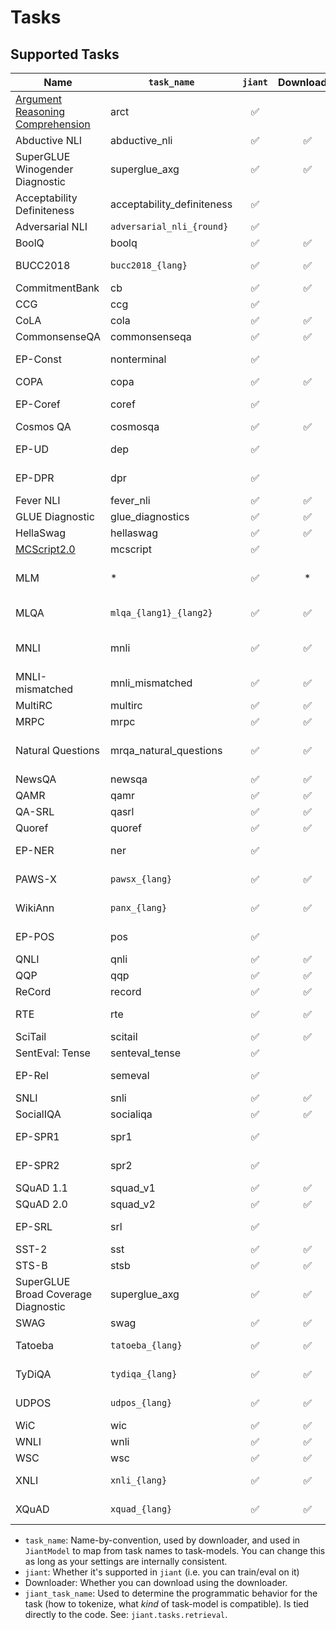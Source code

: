 # Tasks

## Supported Tasks

| Name | `task_name` | `jiant` | Downloader | `jiant_task_name` | Misc |
|---|---|:---:|:---:|---|---|
| [Argument Reasoning Comprehension](https://arxiv.org/abs/1708.01425) | arct | ✅ |  | arct | [Github](https://github.com/UKPLab/argument-reasoning-comprehension-task) |
| Abductive NLI | abductive_nli | ✅ | ✅ | abductive_nli |  |
| SuperGLUE Winogender Diagnostic | superglue_axg | ✅ | ✅ | superglue_axg | SuperGLUE |
| Acceptability Definiteness | acceptability_definiteness | ✅ |  | acceptability_definiteness | Function Words |
| Adversarial NLI | `adversarial_nli_{round}` | ✅ |  | adversarial_nli | 3 rounds |
| BoolQ | boolq | ✅ | ✅ | boolq | SuperGLUE |
| BUCC2018 | `bucc2018_{lang}` | ✅ | ✅ | bucc2018 | XTREME, multi-lang |
| CommitmentBank | cb | ✅ | ✅ | cb | SuperGLUE |
| CCG | ccg | ✅ |  | ccg |  |
| CoLA | cola | ✅ | ✅ | cola | GLUE |
| CommonsenseQA | commonsenseqa | ✅ | ✅ | commonsenseqa |  |
| EP-Const | nonterminal | ✅ |  | nonterminal | Edge-Probing |
| COPA | copa | ✅ | ✅ | copa | SuperGLUE |
| EP-Coref | coref | ✅ |  | coref | Edge-Probing |
| Cosmos QA | cosmosqa | ✅ | ✅ | cosmosqa |  |
| EP-UD | dep | ✅ |  | dep | Edge-Probing |
| EP-DPR | dpr | ✅ |  | dpr | Edge-Probing |
| Fever NLI | fever_nli | ✅ | ✅ | fever_nli |  |
| GLUE Diagnostic | glue_diagnostics | ✅ | ✅ | glue_diagnostics | GLUE |
| HellaSwag | hellaswag | ✅ | ✅ | hellaswag |  |
| [MCScript2.0](https://arxiv.org/pdf/1905.09531.pdf) | mcscript | ✅ |  | mcscript | [Data](https://my.hidrive.com/share/wdnind8pp5#$/) |
| MLM | * | ✅ | * | mlm_simple | See task-specific notes. |
| MLQA | `mlqa_{lang1}_{lang2}` | ✅ | ✅ | mlqa | XTREME, multi-lang |
| MNLI | mnli | ✅ | ✅ | mnli | GLUE, MNLI-matched |
| MNLI-mismatched | mnli_mismatched | ✅ | ✅ | mnli_mismatched | GLUE |
| MultiRC | multirc | ✅ | ✅ | multirc | SuperGLUE |
| MRPC | mrpc | ✅ | ✅ | mrpc | GLUE |
| Natural Questions | mrqa_natural_questions | ✅ | ✅ | mrqa_natural_questions | [MRQA](https://mrqa.github.io/) version of task |
| NewsQA | newsqa | ✅ | ✅ | newsqa |  |
| QAMR | qamr | ✅ | ✅ | qamr |  |
| QA-SRL | qasrl | ✅ | ✅ | qasrl |  |
| Quoref | quoref | ✅ | ✅ | quoref |  |
| EP-NER | ner | ✅ |  | ner | Edge-Probing |
| PAWS-X | `pawsx_{lang}` | ✅ | ✅ | pawsx | XTREME, multi-lang |
| WikiAnn | `panx_{lang}` | ✅ | ✅ | panx | XTREME, multi-lang |
| EP-POS | pos | ✅ |  | pos | Edge-Probing |
| QNLI | qnli | ✅ | ✅ | qnli | GLUE |
| QQP | qqp | ✅ | ✅ | qqp | GLUE |
| ReCord | record | ✅ | ✅ | record | SuperGLUE |
| RTE | rte | ✅ | ✅ | rte | GLUE, SuperGLUE |
| SciTail | scitail | ✅ | ✅ | scitail |  |
| SentEval: Tense | senteval_tense | ✅ |  | senteval_tense | SentEval |
| EP-Rel | semeval | ✅ |  | semeval | Edge-Probing |
| SNLI | snli | ✅ | ✅ | snli |  |
| SocialIQA | socialiqa | ✅ | ✅ | socialiqa |  |
| EP-SPR1 | spr1 | ✅ |  | spr1 | Edge-Probing |
| EP-SPR2 | spr2 | ✅ |  | spr2 | Edge-Probing |
| SQuAD 1.1 | squad_v1 | ✅ | ✅ | squad |  |
| SQuAD 2.0 | squad_v2 | ✅ | ✅ | squad |  |
| EP-SRL | srl | ✅ |  | srl | Edge-Probing |
| SST-2 | sst | ✅ | ✅ | sst | GLUE |
| STS-B | stsb | ✅ | ✅ | stsb | GLUE |
| SuperGLUE Broad Coverage Diagnostic | superglue_axg | ✅ | ✅ | superglue_axg | SuperGLUE |
| SWAG | swag | ✅ | ✅ | swag |  |
| Tatoeba | `tatoeba_{lang}` | ✅ | ✅ | tatoeba | XTREME, multi-lang |
| TyDiQA | `tydiqa_{lang}` | ✅ | ✅ | tydiqa | XTREME, multi-lang |
| UDPOS | `udpos_{lang}` | ✅ | ✅ | udpos | XTREME, multi-lang |
| WiC | wic | ✅ | ✅ | wic | SuperGLUE |
| WNLI | wnli | ✅ | ✅ | wnli | GLUE |
| WSC | wsc | ✅ | ✅ | wsc | SuperGLUE |
| XNLI | `xnli_{lang}` | ✅ | ✅ | xnli | XTREME, multi-lang |
| XQuAD | `xquad_{lang}` | ✅ | ✅ | xquad | XTREME, multi-lang |

* `task_name`: Name-by-convention, used by downloader, and used in `JiantModel` to map from task names to task-models. You can change this as long as your settings are internally consistent.
* `jiant`: Whether it's supported in `jiant` (i.e. you can train/eval on it)
* Downloader: Whether you can download using the downloader.
* `jiant_task_name`: Used to determine the programmatic behavior for the task (how to tokenize, what *kind* of task-model is compatible). Is tied directly to the code. See: `jiant.tasks.retrieval`.
